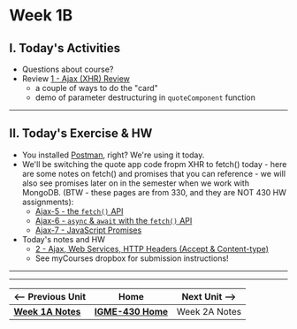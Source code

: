 # Week 1B

## I. Today's Activities
- Questions about course?
- Review [1 - Ajax (XHR) Review](../exercises/1-ajax-review.md)
  - a couple of ways to do the "card"
  - demo of parameter destructuring in `quoteComponent` function


 ---
  
## II. Today's Exercise & HW
- You installed [Postman](https://www.postman.com/), right? We're using it today.
- We'll be switching the quote app code fropm XHR to fetch() today - here are some notes on fetch() and promises that you can reference - we will also see promises later on in the semester when we work with MongoDB. (BTW - these pages are from 330, and they are NOT 430 HW assignments):
  - [Ajax-5 - the `fetch()` API](https://github.com/tonethar/IGME-330-Master/blob/master/notes/HW-ajax-5.md)
  - [Ajax-6 - `async` & `await` with the `fetch()` API](https://github.com/tonethar/IGME-330-Master/blob/master/notes/HW-ajax-6.md)
  - [Ajax-7 - JavaScript Promises](https://github.com/tonethar/IGME-330-Master/blob/master/notes/HW-ajax-7.md)
- Today's notes and HW
  - [2 - Ajax, Web Services, HTTP Headers (Accept & Content-type)](../exercises/2-ajax-web-services-accept-headers.md)
  - See myCourses dropbox for submission instructions!

---
---

| <-- Previous Unit | Home | Next Unit -->
| --- | --- | --- 
|   [**Week 1A Notes**](01A.md)  |  [**IGME-430 Home**](../) | Week 2A Notes
